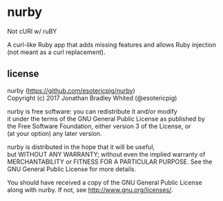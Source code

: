 # nurby
Not cURl w/ ruBY

A curl-like Ruby app that adds missing features and allows Ruby injection (not meant as a curl replacement).

## license
nurby (https://github.com/esotericpig/nurby)  
Copyright (c) 2017 Jonathan Bradley Whited (@esotericpig)  

nurby is free software: you can redistribute it and/or modify  
it under the terms of the GNU General Public License as published by  
the Free Software Foundation, either version 3 of the License, or  
(at your option) any later version.  

nurby is distributed in the hope that it will be useful,  
but WITHOUT ANY WARRANTY; without even the implied warranty of  
MERCHANTABILITY or FITNESS FOR A PARTICULAR PURPOSE.  See the  
GNU General Public License for more details.  

You should have received a copy of the GNU General Public License  
along with nurby.  If not, see <http://www.gnu.org/licenses/>.  
